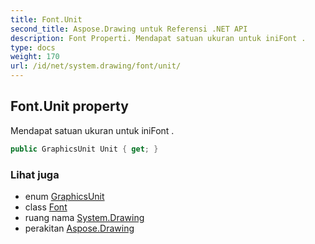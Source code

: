 ```yaml
---
title: Font.Unit
second_title: Aspose.Drawing untuk Referensi .NET API
description: Font Properti. Mendapat satuan ukuran untuk iniFont .
type: docs
weight: 170
url: /id/net/system.drawing/font/unit/
---
```

## Font.Unit property

Mendapat satuan ukuran untuk iniFont .

```csharp
public GraphicsUnit Unit { get; }
```

### Lihat juga

* enum [GraphicsUnit](../../graphicsunit/)
* class [Font](../)
* ruang nama [System.Drawing](../../font/)
* perakitan [Aspose.Drawing](../../../)


